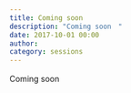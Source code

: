 ```yaml
---
title: Coming soon　
description: "Coming soon　"
date: 2017-10-01 00:00
author: 
category: sessions
---
```

Coming soon　